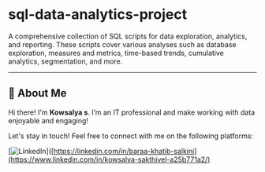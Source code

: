 # sql-data-analytics-project
A comprehensive collection of SQL scripts for data exploration, analytics, and reporting. These scripts cover various analyses such as database exploration, measures and metrics, time-based trends, cumulative analytics, segmentation, and more.

---

## 🌟 About Me

Hi there! I'm **Kowsalya s**. I’m an IT professional and make working with data enjoyable and engaging!

Let's stay in touch! Feel free to connect with me on the following platforms:

[![LinkedIn](https://img.shields.io/badge/LinkedIn-0077B5?style=for-the-badge&logo=linkedin&logoColor=white)]([https://linkedin.com/in/baraa-khatib-salkini](https://www.linkedin.com/in/kowsalya-sakthivel-a25b771a2/)
